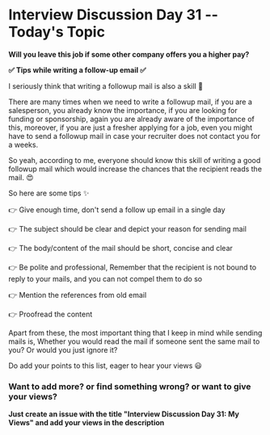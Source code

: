 # Interview Discussion Day 31 -- Today's Topic

**Will you leave this job if some other company offers you a higher pay?**

**✅ Tips while writing a follow-up email ✅**

I seriously think that writing a followup mail is also a skill 🤩

There are many times when we need to write a followup mail, if you are a salesperson, you already know the importance, if you are looking for funding or sponsorship, again you are already aware of the importance of this, moreover, if you are just a fresher applying for a job, even you might have to send a followup mail in case your recruiter does not contact you for a weeks. 

So yeah, according to me, everyone should know this skill of writing a good followup mail which would increase the chances that the recipient reads the mail. 😍

So here are some tips ✨

👉 Give enough time, don't send a follow up email in a single day

👉 The subject should be clear and depict your reason for sending mail

👉 The body/content of the mail should be short, concise and clear

👉 Be polite and professional, Remember that the recipient is not bound to reply to your mails, and you can not compel them to do so

👉 Mention the references from old email

👉 Proofread the content

Apart from these, the most important thing that I keep in mind while sending mails is,
Whether you would read the mail if someone sent the same mail to you? Or would you just ignore it?

Do add your points to this list, eager to hear your views 😃

### Want to add more? or find something wrong? or want to give your views? 

**Just create an issue with the title "Interview Discussion Day 31: My Views" and add your views in the description**
